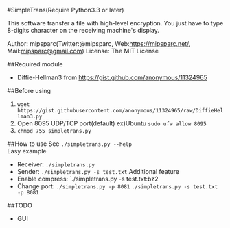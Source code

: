 #SimpleTrans(Require Python3.3 or later)

This software transfer a file with high-level encryption. You just have to type 8-digits character on the receiving machine's display. 

Author: mipsparc(Twitter:@mipsparc, Web:https://mipsparc.net/, Mail:mipsparc@gmail.com)
License: The MIT License

##Required module
- Diffie-Hellman3 from https://gist.github.com/anonymous/11324965

##Before using
1. `wget https://gist.githubusercontent.com/anonymous/11324965/raw/DiffieHellman3.py`
2. Open 8095 UDP/TCP port(default) ex)Ubuntu `sudo ufw allow 8095`
3. `chmod 755 simpletrans.py`

##How to use
See `./simpletrans.py --help`  
Easy example  
- Receiver: `./simpletrans.py`
- Sender: `./simpletrans.py -s test.txt`
Additional feature  
- Enable compress: `./simpletrans.py -s test.txt:bz2
- Change port: `./simpletrans.py -p 8081` `./simpletrans.py -s test.txt -p 8081`

##TODO
- GUI
